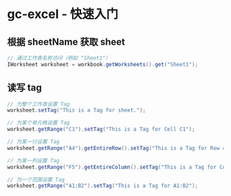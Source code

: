 <!--#region
@author 吴钦飞
@email wuqinfei@qq.com
@create date 2025-08-04 17:28:53
@modify date 2025-08-05 17:22:04
@desc [description]
#endregion-->

# gc-excel - 快速入门

## 根据 sheetName 获取 sheet

```java
// 通过工作表名称访问（例如 "Sheet1"）
IWorksheet worksheet = workbook.getWorksheets().get("Sheet1");
```

## 读写 tag

```java
// 为整个工作表设置 Tag
worksheet.setTag("This is a Tag for sheet.");

// 为某个单元格设置 Tag
worksheet.getRange("C1").setTag("This is a Tag for Cell C1");

// 为某一行设置 Tag
worksheet.getRange("A4").getEntireRow().setTag("This is a Tag for Row 4");

// 为某一列设置 Tag
worksheet.getRange("F5").getEntireColumn().setTag("This is a Tag for Column F");

// 为一个范围设置 Tag
worksheet.getRange("A1:B2").setTag("This is a Tag for A1:B2");
```